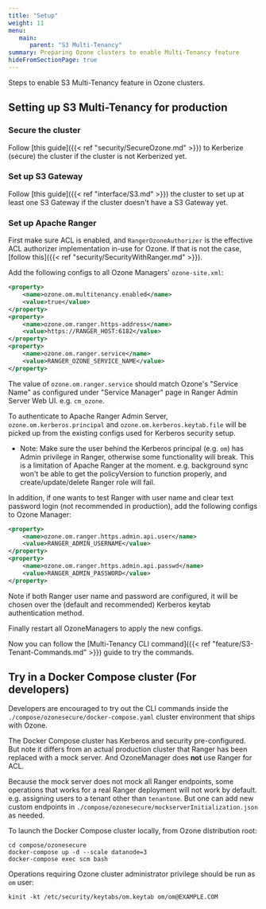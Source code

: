 ```yaml
---
title: "Setup"
weight: 11
menu:
   main:
      parent: "S3 Multi-Tenancy"
summary: Preparing Ozone clusters to enable Multi-Tenancy feature
hideFromSectionPage: true
---
```

<!---
  Licensed to the Apache Software Foundation (ASF) under one or more
  contributor license agreements.  See the NOTICE file distributed with
  this work for additional information regarding copyright ownership.
  The ASF licenses this file to You under the Apache License, Version 2.0
  (the "License"); you may not use this file except in compliance with
  the License.  You may obtain a copy of the License at

      http://www.apache.org/licenses/LICENSE-2.0

  Unless required by applicable law or agreed to in writing, software
  distributed under the License is distributed on an "AS IS" BASIS,
  WITHOUT WARRANTIES OR CONDITIONS OF ANY KIND, either express or implied.
  See the License for the specific language governing permissions and
  limitations under the License.
-->

Steps to enable S3 Multi-Tenancy feature in Ozone clusters.


## Setting up S3 Multi-Tenancy for production

### Secure the cluster

Follow [this guide]({{< ref "security/SecureOzone.md" >}}) to Kerberize (secure) the cluster if the cluster is not Kerberized yet.

### Set up S3 Gateway

Follow [this guide]({{< ref "interface/S3.md" >}}) the cluster to set up at least one S3 Gateway if the cluster doesn't have a S3 Gateway yet.

### Set up Apache Ranger

First make sure ACL is enabled, and `RangerOzoneAuthorizer` is the effective ACL authorizer implementation in-use for Ozone.
If that is not the case, [follow this]({{< ref "security/SecurityWithRanger.md" >}}). 

Add the following configs to all Ozone Managers' `ozone-site.xml`:

```xml
<property>
	<name>ozone.om.multitenancy.enabled</name>
	<value>true</value>
</property>
<property>
	<name>ozone.om.ranger.https-address</name>
	<value>https://RANGER_HOST:6182</value>
</property>
<property>
	<name>ozone.om.ranger.service</name>
	<value>RANGER_OZONE_SERVICE_NAME</value>
</property>
```

The value of `ozone.om.ranger.service` should match Ozone's "Service Name" as configured under "Service Manager" page in Ranger Admin Server Web UI. e.g. `cm_ozone`.

To authenticate to Apache Ranger Admin Server, `ozone.om.kerberos.principal` and `ozone.om.kerberos.keytab.file` will be picked up from the existing configs used for Kerberos security setup.

- Note: Make sure the user behind the Kerberos principal (e.g. `om`) has Admin privilege in Ranger, otherwise some functionality will break.
This is a limitation of Apache Ranger at the moment.
e.g. background sync won't be able to get the policyVersion to function properly, and create/update/delete Ranger role will fail.

In addition, if one wants to test Ranger with user name and clear text password login (not recommended in production), add the following configs to Ozone Manager:

```xml
<property>
	<name>ozone.om.ranger.https.admin.api.user</name>
	<value>RANGER_ADMIN_USERNAME</value>
</property>
<property>
	<name>ozone.om.ranger.https.admin.api.passwd</name>
	<value>RANGER_ADMIN_PASSWORD</value>
</property>
```

Note if both Ranger user name and password are configured, it will be chosen over the (default and recommended) Kerberos keytab authentication method.

Finally restart all OzoneManagers to apply the new configs.

Now you can follow the [Multi-Tenancy CLI command]({{< ref "feature/S3-Tenant-Commands.md" >}}) guide to try the commands. 


## Try in a Docker Compose cluster (For developers)

Developers are encouraged to try out the CLI commands inside the `./compose/ozonesecure/docker-compose.yaml` cluster environment that ships with Ozone.

The Docker Compose cluster has Kerberos and security pre-configured.
But note it differs from an actual production cluster that Ranger has been replaced with a mock server. And OzoneManager does **not** use Ranger for ACL.

Because the mock server does not mock all Ranger endpoints, some operations that works for a real Ranger deployment will not work by default. e.g. assigning users to a tenant other than `tenantone`.
But one can add new custom endpoints in `./compose/ozonesecure/mockserverInitialization.json` as needed.

To launch the Docker Compose cluster locally, from Ozone distribution root:

```shell
cd compose/ozonesecure
docker-compose up -d --scale datanode=3
docker-compose exec scm bash
```

Operations requiring Ozone cluster administrator privilege should be run as `om` user:

```shell
kinit -kt /etc/security/keytabs/om.keytab om/om@EXAMPLE.COM
```
